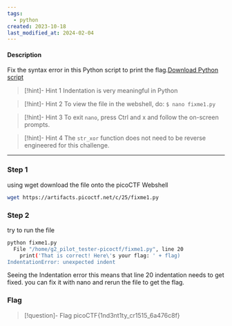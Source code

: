 ```yaml
---
tags:
  - python
created: 2023-10-18
last_modified_at: 2024-02-04
---
```

#### Description

Fix the syntax error in this Python script to print the flag.[Download Python script](https://artifacts.picoctf.net/c/25/fixme1.py)

> [!hint]- Hint 1
>Indentation is very meaningful in Python

> [!hint]- Hint 2
> To view the file in the webshell, do: `$ nano fixme1.py`

> [!hint]- Hint 3
> To exit `nano`, press Ctrl and x and follow the on-screen prompts.

> [!hint]- Hint 4
> The `str_xor` function does not need to be reverse engineered for this challenge.


---

### Step 1
using wget download the file onto the picoCTF Webshell
```bash
wget https://artifacts.picoctf.net/c/25/fixme1.py
```

### Step 2
try to run the file 
```bash
python fixme1.py 
  File "/home/g2_pilot_tester-picoctf/fixme1.py", line 20
    print('That is correct! Here\'s your flag: ' + flag)
IndentationError: unexpected indent
```
Seeing the Indentation error this means that line 20  indentation needs to get fixed. you can fix it with nano and rerun the file to get the flag.

### Flag
> [!question]- Flag
> picoCTF{1nd3nt1ty_cr1515_6a476c8f}








